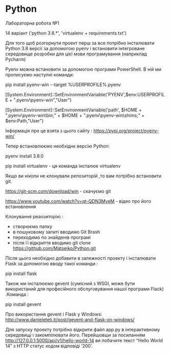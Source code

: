 # Python

Лабораторна робота №1

14 варіант ('python 3.8.*', 'virtualenv + requirements.txt')

Для того щоб розгорнути проект перш за все потрібно інсталювати Python 3.8 версії за допомогою pyenv і встановити інтегроване середовище розробки для цієї мови програмування (наприклад Pycharm) 

Pyenv можна встановити за допомогою програми PowerShell.
В ній ми прописуємо наступні команди:

pip install pyenv-win --target %USERPROFILE%\.pyenv

[System.Environment]::SetEnvironmentVariable('PYENV',$env:USERPROFILE + "\.pyenv\pyenv-win\","User")

[System.Environment]::SetEnvironmentVariable('path', $HOME + "\.pyenv\pyenv-win\bin;" + $HOME + "\.pyenv\pyenv-win\shims;" + $env:Path,"User")

Інформація про це взята з цього сайту : https://pypi.org/project/pyenv-win/

Тепер встановлюємо необхіднк версію Python:

pyenv install 3.8.0

pip install virtualenv - ця команда інсталює virtualenv

Якщо ви ніколи не клонували репозиторій ,то вам потрібно встановити git.

https://git-scm.com/download/win - скачуємо git

https://www.youtube.com/watch?v=qt-QDN3MyeM - відео про його встановлення

Клонування реаозиторію :
-	створюємо папку
-	в пошуковому запиті вводимо Git Brash 
-	переходимо по знайденів програмі
-	після її відкриття вводимо 
git clone https://github.com/Matseiko/Python.git

Після цього необхідно добавити в залежності проекту і інсталювати Flask за допомогою вводу такої команди : 

pip install flask 

Також ми інсталюємо gevent (сумісний з WSGI, може бути використаний для професійного обслуговування нашої програми Flack) .Команда :

pip install gevent

Про використання gevent і Flask у Windows:                   
http://www.danieleteti.it/post/gevent-and-flask-on-windows/

Для запуску проекту потрібно відкрити файл app.py в інтерактивному середовищі і закомпілювати його. 
Перейшовши за посиланням http://127.0.0.1:5000/api/v1/hello-world-14 ви побачите текст “Hello World 14” з HTTP статус кодом відповіді ‘200’.
